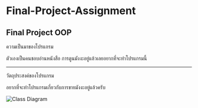 # Final-Project-Assignment
Final Project OOP
---------------------------------------------------------------------------

ความเป็นมาของโปรแกรม


ตัวเองเป็นคนชอบอ่านหนังสือ การตูนมังงะอยู่แล้วเลยอยากที่จะทำโปรแกรมนี้

---------------------------------------------------------------------------
วัตถุประสงค์ของโปรแกรม


อยากที่จะทำโปรแกรมเกี่ยวกับการขายมังงะอยู่แล้วครับ




![Class Diagram](https://user-images.githubusercontent.com/101782705/164638749-25125cc4-40b8-4d66-bda1-0ecca7830426.jpg)








